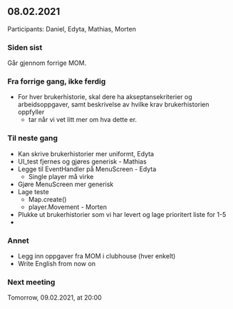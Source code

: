 ## 08.02.2021
Participants: Daniel, Edyta, Mathias, Morten

### Siden sist
Går gjennom forrige MOM.

### Fra forrige gang, ikke ferdig
- For hver brukerhistorie, skal dere ha akseptansekriterier og arbeidsoppgaver, samt beskrivelse av hvilke krav
  brukerhistorien oppfyller
    - tar når vi vet litt mer om hva dette er.
    
### Til neste gang
- Kan skrive brukerhistorier mer uniformt, Edyta
- UI_test fjernes og gjøres generisk - Mathias
- Legge til EventHandler på MenuScreen - Edyta
    - Single player må virke
- Gjøre MenuScreen mer generisk
- Lage teste
    - Map.create()
    - player.Movement - Morten
- Plukke ut brukerhistorier som vi har levert og lage prioritert liste for 1-5
- 

### Annet
- Legg inn oppgaver fra MOM i clubhouse (hver enkelt)
- Write English from now on

### Next meeting
Tomorrow, 09.02.2021, at 20:00